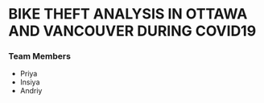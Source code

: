 # BIKE THEFT ANALYSIS IN OTTAWA AND VANCOUVER DURING COVID19 

### Team Members
- Priya
- Insiya
- Andriy

